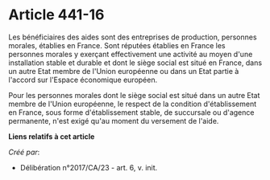 # Article 441-16

Les bénéficiaires des aides sont des entreprises de production, personnes morales, établies en France. Sont réputées établies
en France les personnes morales y exerçant effectivement une activité au moyen d'une installation stable et durable et dont
le siège social est situé en France, dans un autre Etat membre de l'Union européenne ou dans un Etat partie à l'accord sur
l'Espace économique européen.

Pour les personnes morales dont le siège social est situé dans un autre Etat membre de l'Union européenne, le respect de la
condition d'établissement en France, sous forme d'établissement stable, de succursale ou d'agence permanente, n'est exigé
qu'au moment du versement de l'aide.

**Liens relatifs à cet article**

_Créé par_:

  - Délibération n°2017/CA/23 - art. 6, v. init.

